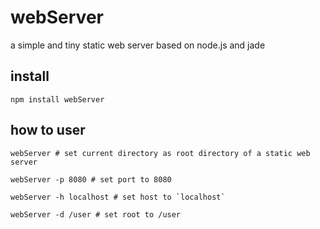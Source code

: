 # webServer
a simple and tiny static web server based on node.js and jade


## install
```
npm install webServer
```

## how to user

```
webServer # set current directory as root directory of a static web server 

webServer -p 8080 # set port to 8080

webServer -h localhost # set host to `localhost`

webServer -d /user # set root to /user
```